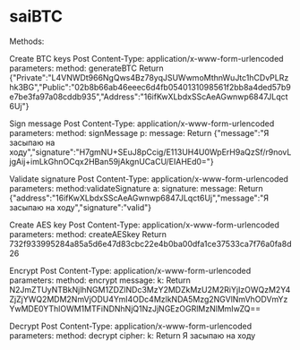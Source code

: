 # saiBTC

Methods:


Create BTC keys
Post Content-Type: application/x-www-form-urlencoded parameters:
method: generateBTC
Return
{"Private":"L4VNWDt966NgQws4Bz78yqJSUWwmoMthnWuJtc1hCDvPLRzhk3BG","Public":"02b8b66ab46eeec6d4fb0540131098561f2bb8a4ded57b9e7be3fa97a08cddb935","Address":"16ifKwXLbdxSScAeAGwnwp6847JLqct6Uj"}

Sign message
Post Content-Type: application/x-www-form-urlencoded parameters:
method: signMessage
p:<private key> 
message:<message>
Return
{"message":"Я засыпаю на ходу","signature":"H7gmNU+SEuJ8pCcig/E113UH4U0WpErH9aQzSf/r9novLjgAij+imLkGhnOCqx2HBan59jAkgnUCaCU/EIAHEd0="}


Validate signature
Post Content-Type: application/x-www-form-urlencoded parameters:
method:validateSignature
a:<btc address of signer> 
signature:<signature>
message:<signed message>
Return
{"address":"16ifKwXLbdxSScAeAGwnwp6847JLqct6Uj","message":"Я засыпаю на ходу","signature":"valid"}


Create AES key
Post Content-Type: application/x-www-form-urlencoded parameters:
method: createAESkey
Return
732f933995284a85a5d6e47d83cbc22e4b0ba00dfa1ce37533ca7f76a0fa8d26


Encrypt
Post Content-Type: application/x-www-form-urlencoded parameters:
method: encrypt
message:<message>
k:<AES key>
Return
N2JmZTUyNTBkNjlhNGM1ZDZlNDc3MzY2MDZkMzU2M2RiYjIzOWQzM2Y4ZjZjYWQ2MDM2NmVjODU4YmI4ODc4MzlkNDA5Mzg2NGVlNmVhODVmYzYwMDE0YThlOWM1MTFiNDNhNjQ1NzJjNGEzOGRlMzNlMmIwZQ==


Decrypt
Post Content-Type: application/x-www-form-urlencoded parameters:
method: decrypt
cipher:<cipher>
k:<AES key>
Return
Я засыпаю на ходу
